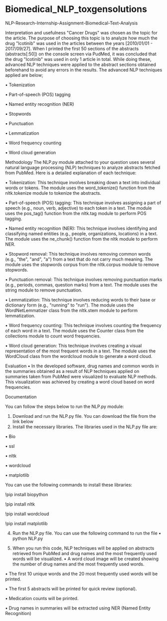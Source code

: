 # Biomedical_NLP_toxgensolutions
NLP-Research-Internship-Assignment-Biomedical-Text-Analysis

Interpretation and usefulness
"Cancer Drugs" was chosen as the topic for the article. The purpose of choosing this topic is to analyze how much the drug "Icotinib" was used in the articles between the years [2010/01/01 - 2017/09/27]. When I printed the first 50 sections of the abstracts (abstracts[:50]) on the console screen via PudMed, it was concluded that the drug "Icotinib" was used in only 1 article in total. While doing these, advanced NLP techniques were applied to the abstract sections obtained beforehand to avoid any errors in the results. The advanced NLP techniques applied are below;

•	Tokenization

•	Part-of-speech (POS) tagging

•	Named entity recognition (NER)

•	Stopwords

•	Punctuation

•	Lemmatization

•	Word frequency counting

•	Word cloud generation

Methodology
The NLP.py module attached to your question uses several natural language processing (NLP) techniques to analyze abstracts fetched from PubMed. Here is a detailed explanation of each technique:

•	Tokenization: This technique involves breaking down a text into individual words or tokens. The module uses the word_tokenize() function from the nltk.tokenize module to tokenize the abstracts.

•	Part-of-speech (POS) tagging: This technique involves assigning a part of speech (e.g., noun, verb, adjective) to each token in a text. The module uses the pos_tag() function from the nltk.tag module to perform POS tagging.

•	Named entity recognition (NER): This technique involves identifying and classifying named entities (e.g., people, organizations, locations) in a text. The module uses the ne_chunk() function from the nltk module to perform NER.

•	Stopword removal: This technique involves removing common words (e.g., "the", "and", "a") from a text that do not carry much meaning. The module uses the stopwords corpus from the nltk.corpus module to remove stopwords.

•	Punctuation removal: This technique involves removing punctuation marks (e.g., periods, commas, question marks) from a text. The module uses the string module to remove punctuation.

•	Lemmatization: This technique involves reducing words to their base or dictionary form (e.g., "running" to "run"). The module uses the WordNetLemmatizer class from the nltk.stem module to perform lemmatization.

•	Word frequency counting: This technique involves counting the frequency of each word in a text. The module uses the Counter class from the collections module to count word frequencies.

•	Word cloud generation: This technique involves creating a visual representation of the most frequent words in a text. The module uses the WordCloud class from the wordcloud module to generate a word cloud.



Evaluation
•	In the developed software, drug names and common words in the summaries obtained as a result of NLP techniques applied on summaries taken from PubMed were visualized to evaluate NLP methods. This visualization was achieved by creating a word cloud based on word frequencies.

Documentation

You can follow the steps below to run the NLP.py module:
1.	Download and run the NLP.py file. You can download the file from the link below
2.	Install the necessary libraries. The libraries used in the NLP.py file are:

•	Bio

•	ssl

•	nltk

•	wordcloud

•	matplotlib



You can use the following commands to install these libraries: 

!pip install biopython

!pip install nltk

!pip install wordcloud

!pip install matplotlib

4.	Run the NLP.py file. You can use the following command to run the file
•	python NLP.py

5.	When you run this code, NLP techniques will be applied on abstracts retrieved from PubMed and drug names and the most frequently used words will be visualized.
•	A word cloud image will be created showing the number of drug names and the most frequently used words.

•	The first 10 unique words and the 20 most frequently used words will be printed.

•	The first 5 abstracts will be printed for quick review (optional).

•	Medication counts will be printed.

•	Drug names in summaries will be extracted using NER (Named Entity Recognition)




